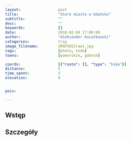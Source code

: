 ```yaml
---
layout:                 post
title:                  "Stare miasto w Gdańsku"
subtitle:               ""
desc:                   ""
keywords:               []
date:                   2018-02-04 17:00:00
author:                 "Aleksander Kwiatkowski"
categories:             trip
image_filename:         IMGP5652raw1.jpg
tags:                   [photo, todo]
towns:                  [pomorskie, gdansk]

coords:                 [{"route": [], "type": "hike"}]
distance:               5
time_spent:             3
elevation:              0


pois:

---
```



## Wstęp

## Szczegóły
